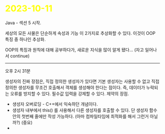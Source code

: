 # <span style="color:yellow">2023-10-11</span>
Java - 섹션 5 시작.

세상의 모든 사물은 단순하게 속성과 기능 이 2가지로 추상화할 수 있다.
이것이 OOP 특징 중 하나인 추상화.

OOP의 특징과 원칙에 대해 공부하다가, 새로운 지식을 많이 알게 됐다... (자고 일어나서 continue)



- - -

오후 2시 31분 

생성자의 진짜 장점은, 직접 정의한 생성자가 있다면 기본 생성자는 사용할 수 없고 직접 정의한 생성자를 무조건 호출해서 객체를 생성해야 한다는 점이다. 즉, 데이터가 누락되는 오류를 방지할 수 있다. 필수값 입력을 강제할 수 있다. 제약의 장점.

- 생성자 오버로딩 - C++에서 익숙하던 개념이다.
- 생성자 내부에서 this() 를 사용해서 다른 생성자를 호출할 수 있다. 단 생성자 함수 안의 첫번째 줄에만 작성 가능하다. (아마 컴파일타임에 최적화를 해서 그런거 아닐까?) (중요)
- 

